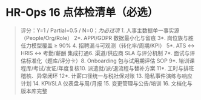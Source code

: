 # HR-Ops 16 点体检清单（必选）

> 评分：Y=1 / Partial=0.5 / N=0；_为必过项
> 1_. 人事主数据单一事实源（People/Org/Role）
> 2*. APPI/GDPR 数据最小化与留痕
> 3*. 岗位族与胜任力模型覆盖 ≥ 90% 4. 招聘漏斗可观测（转化率/周期/KPI）
> 5*. ATS ↔ HRIS ↔ 考勤/薪酬 集成打通6. 渠道/供应商 SLA 与评分机制
> 7*. 面试与评估标准化（题库/评分卡）8. Onboarding 包与试用期评估 SOP
> 9*. 培训课程库/考试/发证/年度复核10. 派遣就/派/退流程与替补方案
> 11*. 工时与排班稽核、异常闭环
> 12\*. 计薪口径统一与税社保对账 13. 隐私事件演练与响应计划 14. KPI/SLA 仪表盘与周/月报 15. 变更管理与公告/培训 16. 文档化与版本库完整
